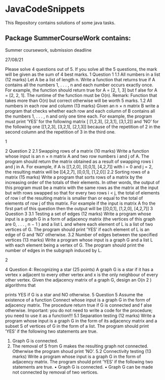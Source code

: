 # JavaCodeSnippets
This Repository contains solutions of some java tasks. 

## Package SummerCourseWork contains:

Summer coursework, submission deadline

27/08/21

Please solve 4 questions out of 5. If you solve all the 5 questions, the mark
will be given as the sum of 4 best marks.
1 Question 1
1.1 All numbers in a list (12 marks)
Let A be a list of length n. Write a function that returns true if A contains all
the numbers 1, . . . , n and each number occurs exactly once.
For example, the function should return true for A = [2, 1, 3] but f alse for
A = [2, 2, 1].
The runtime of the function must be O(n).
Remark: Function that takes more than O(n) but correct otherwise will
be worth 5 marks.
1.2 All numbers in each row and column (13 marks)
Given an n × n matrix B write a program that checks whether each row and
each column of B contains all the numbers 1, . . . , n and only one time each. For
example, the program must print ’YES’ for the following matrix
[ [1,2,3],
[2,3,1],
[3,1,2]]
and ’NO’ for the following one
[[1,2,3],
[3,2,1],
[2,1,3]]
because of the repetition of 2 in the second column and the repetition of 3 in
the third one.

1

2 Question 2
2.1 Swapping rows of a matrix (10 marks)
Write a function whose input is an n × n matrix A and two row numbers i and
j of A. The program should return the matrix obtained as a result of swapping
rows i and j in A. For example, if A is
[[1,2,0],
[0,0,1],
[4,2,7]]
with i = 0 and j = 2, the resulting matrix will be
[[4,2,7],
[0,0,1],
[1,2,0]]
2.2 Sorting rows of a matrix (15 marks)
Write a program that sorts rows of a matrix by the increasing order of the totals
of their elements. In other words, the output of this program must be a matrix
with the same rows as the matrix at the input but with rows swapped so that
for every two rows i < j, the total of elements of row i of the resulting matrix
is smaller than or equal to the total of elements of row j of this matrix. For
example if the input is matrix A fro the first part of this question then the
output will be
[[0,0,1],
[1,2,0],
[4,2,7]]
3 Question 3
3.1 Testing a set of edges (12 marks)
Write a program whose input is a graph G in a form of adjacency matrix (the
vertices of this graph are 0, . . . , n − 1 ) and a list L and where each element of
L is a list of two vertices of G. The program should print ’YES’ if each element
of L is an edge of G and ’NO’ otherwise.
3.2 Number of edges between the specified vertices (13
marks)
Write a program whose input is a graph G and a list L with each element being
a vertex of G. The program should print the number of edges in the subgraph
induced by L.

2

4 Question 4: Recognizing a star (25 points)
A graph G is a star if it has a vertex x adjacent to every other vertex and x is
the only neighbour of every other vertex.
Given the adjacency matrix of a graph G, design an O(n
2
) algorithms that

prints YES if G is a star and NO otherwise.
5 Question 5
Assume the existence of a function Connect whose input is a graph G in the
form of adjacency matrix. The procedure return true if G is connected and
f alse otherwise.
Important: you do not need to write a code for the procedure;
you need to use it as a function!!!
5.1 Separation testing (12 marks)
Write a program whose input is a graph G in the form of its adjacency matrix
and a subset S of vertices of G in the form of a list. The program should print
’YES’ if the following two statements are true.
1. Graph G is connected.
2. The removal of S from G makes the resulting graph not connected.
Otherwise the program shoud print ’NO’.
5.2 Connectivity testing (13 marks)
Write a program whose input is a graph G in the form of adjacency matrix.
The program should print ’YES’ if the following two statements are true.
• Graph G is connected.
• Graph G can be made not connected by removal of two vertices.
